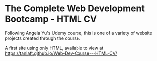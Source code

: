# The Complete Web Development Bootcamp - HTML CV

Following Angela Yu's Udemy course, this is one of a variety of website projects created through the course.

A first site using only HTML, available to view at https://taniaft.github.io/Web-Dev-Course---HTML-CV/

